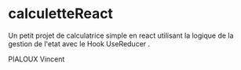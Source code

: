 # calculetteReact

Un petit projet de calculatrice simple en react utilisant la logique de la gestion de l'etat avec le Hook UseReducer .

PIALOUX Vincent
